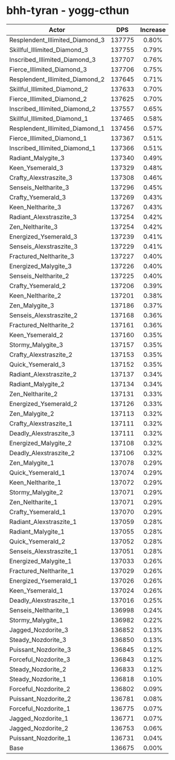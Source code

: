 # bhh-tyran - yogg-cthun
| Actor | DPS | Increase |
|---|:---:|:---:|
|Resplendent_Illimited_Diamond_3|137775|0.80%|
|Skillful_Illimited_Diamond_3|137755|0.79%|
|Inscribed_Illimited_Diamond_3|137707|0.76%|
|Fierce_Illimited_Diamond_3|137706|0.75%|
|Resplendent_Illimited_Diamond_2|137645|0.71%|
|Skillful_Illimited_Diamond_2|137633|0.70%|
|Fierce_Illimited_Diamond_2|137625|0.70%|
|Inscribed_Illimited_Diamond_2|137557|0.65%|
|Skillful_Illimited_Diamond_1|137465|0.58%|
|Resplendent_Illimited_Diamond_1|137456|0.57%|
|Fierce_Illimited_Diamond_1|137367|0.51%|
|Inscribed_Illimited_Diamond_1|137366|0.51%|
|Radiant_Malygite_3|137340|0.49%|
|Keen_Ysemerald_3|137329|0.48%|
|Crafty_Alexstraszite_3|137308|0.46%|
|Senseis_Neltharite_3|137296|0.45%|
|Crafty_Ysemerald_3|137269|0.43%|
|Keen_Neltharite_3|137267|0.43%|
|Radiant_Alexstraszite_3|137254|0.42%|
|Zen_Neltharite_3|137254|0.42%|
|Energized_Ysemerald_3|137239|0.41%|
|Senseis_Alexstraszite_3|137229|0.41%|
|Fractured_Neltharite_3|137227|0.40%|
|Energized_Malygite_3|137226|0.40%|
|Senseis_Neltharite_2|137225|0.40%|
|Crafty_Ysemerald_2|137206|0.39%|
|Keen_Neltharite_2|137201|0.38%|
|Zen_Malygite_3|137186|0.37%|
|Senseis_Alexstraszite_2|137168|0.36%|
|Fractured_Neltharite_2|137161|0.36%|
|Keen_Ysemerald_2|137160|0.35%|
|Stormy_Malygite_3|137157|0.35%|
|Crafty_Alexstraszite_2|137153|0.35%|
|Quick_Ysemerald_3|137152|0.35%|
|Radiant_Alexstraszite_2|137137|0.34%|
|Radiant_Malygite_2|137134|0.34%|
|Zen_Neltharite_2|137131|0.33%|
|Energized_Ysemerald_2|137126|0.33%|
|Zen_Malygite_2|137113|0.32%|
|Crafty_Alexstraszite_1|137111|0.32%|
|Deadly_Alexstraszite_3|137111|0.32%|
|Energized_Malygite_2|137108|0.32%|
|Deadly_Alexstraszite_2|137106|0.32%|
|Zen_Malygite_1|137078|0.29%|
|Quick_Ysemerald_1|137074|0.29%|
|Keen_Neltharite_1|137072|0.29%|
|Stormy_Malygite_2|137071|0.29%|
|Zen_Neltharite_1|137071|0.29%|
|Crafty_Ysemerald_1|137070|0.29%|
|Radiant_Alexstraszite_1|137059|0.28%|
|Radiant_Malygite_1|137055|0.28%|
|Quick_Ysemerald_2|137052|0.28%|
|Senseis_Alexstraszite_1|137051|0.28%|
|Energized_Malygite_1|137033|0.26%|
|Fractured_Neltharite_1|137029|0.26%|
|Energized_Ysemerald_1|137026|0.26%|
|Keen_Ysemerald_1|137024|0.26%|
|Deadly_Alexstraszite_1|137016|0.25%|
|Senseis_Neltharite_1|136998|0.24%|
|Stormy_Malygite_1|136982|0.22%|
|Jagged_Nozdorite_3|136852|0.13%|
|Steady_Nozdorite_3|136850|0.13%|
|Puissant_Nozdorite_3|136845|0.12%|
|Forceful_Nozdorite_3|136843|0.12%|
|Steady_Nozdorite_2|136833|0.12%|
|Steady_Nozdorite_1|136818|0.10%|
|Forceful_Nozdorite_2|136802|0.09%|
|Puissant_Nozdorite_2|136781|0.08%|
|Forceful_Nozdorite_1|136775|0.07%|
|Jagged_Nozdorite_1|136771|0.07%|
|Jagged_Nozdorite_2|136753|0.06%|
|Puissant_Nozdorite_1|136731|0.04%|
|Base|136675|0.00%|
